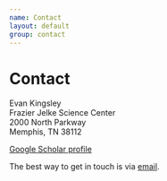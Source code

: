 ```yaml
---
name: Contact
layout: default
group: contact
---
```


<h1 class="page-header text-center"> Contact </h1>

Evan Kingsley\
Frazier Jelke Science Center\
2000 North Parkway\
Memphis, TN 38112

[Google Scholar profile](https://scholar.google.com/citations?user=3Fdrd0EAAAAJ&hl=en&inst=1896398670060433590)

The best way to get in touch is via [email](mailto:kingsleye@rhodes.edu).